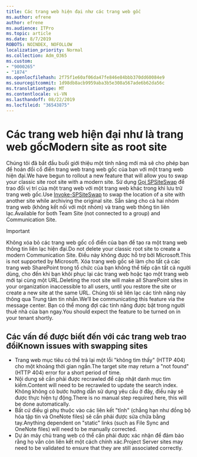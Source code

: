```yaml
---
title: Các trang web hiện đại như các trang web gốc
ms.author: efrene
author: efrene
ms.audience: ITPro
ms.topic: article
ms.date: 8/7/2019
ROBOTS: NOINDEX, NOFOLLOW
localization_priority: Normal
ms.collection: Adm_O365
ms.custom:
- "9000265"
- "1874"
ms.openlocfilehash: 2f75f1e60af06da47fe846e84bbb370dd60084e9
ms.sourcegitcommit: 1d98db8acb9959aba3b5e308a567ade6b62da56c
ms.translationtype: MT
ms.contentlocale: vi-VN
ms.lasthandoff: 08/22/2019
ms.locfileid: "36543875"
---
```

# <a name="modern-site-as-root-site"></a><span data-ttu-id="7c4d9-102">Các trang web hiện đại như là trang web gốc</span><span class="sxs-lookup"><span data-stu-id="7c4d9-102">Modern site as root site</span></span>

<span data-ttu-id="7c4d9-103">Chúng tôi đã bắt đầu buổi giới thiệu một tính năng mới mà sẽ cho phép bạn để hoán đổi cổ điển trang web trang web gốc của bạn với một trang web hiện đại.</span><span class="sxs-lookup"><span data-stu-id="7c4d9-103">We have begun to rollout a new feature that will allow you to swap your classic site root site with a modern site.</span></span> <span data-ttu-id="7c4d9-104">Sử dụng [Gọi SPSiteSwap](https://docs.microsoft.com/powershell/module/sharepoint-online/invoke-spositeswap?view=sharepoint-ps) để trao đổi vị trí của một trang web với một trang web khác trong khi lưu trữ trang web gốc.</span><span class="sxs-lookup"><span data-stu-id="7c4d9-104">Use [Invoke-SPSiteSwap](https://docs.microsoft.com/powershell/module/sharepoint-online/invoke-spositeswap?view=sharepoint-ps) to swap the location of a site with another site while archiving the original site.</span></span> <span data-ttu-id="7c4d9-105">Sẵn sàng cho cả hai nhóm trang web (không kết nối với một nhóm) và trang web thông tin liên lạc.</span><span class="sxs-lookup"><span data-stu-id="7c4d9-105">Available for both Team Site (not connected to a group) and Communication Site.</span></span> 

>[!Important]
> <span data-ttu-id="7c4d9-106">Không xóa bỏ các trang web gốc cổ điển của bạn để tạo ra một trang web thông tin liên lạc hiện đại.</span><span class="sxs-lookup"><span data-stu-id="7c4d9-106">Do not delete your classic root site to create a modern Communication Site.</span></span> <span data-ttu-id="7c4d9-107">Điều này không được hỗ trợ bởi Microsoft.</span><span class="sxs-lookup"><span data-stu-id="7c4d9-107">This is not supported by Microsoft.</span></span> <span data-ttu-id="7c4d9-108">Xóa trang web gốc sẽ làm cho tất cả các trang web SharePoint trong tổ chức của bạn không thể tiếp cận tất cả người dùng, cho đến khi bạn khôi phục lại các trang web hoặc tạo một trang web mới tại cùng một URL.</span><span class="sxs-lookup"><span data-stu-id="7c4d9-108">Deleting the root site will make all SharePoint sites in your organization inaccessible to all users, until you restore the site or create a new site at the same URL.</span></span> <span data-ttu-id="7c4d9-109">Chúng tôi sẽ liên lạc các tính năng này thông qua Trung tâm tin nhắn.</span><span class="sxs-lookup"><span data-stu-id="7c4d9-109">We’ll be communicating this feature via the message center.</span></span> <span data-ttu-id="7c4d9-110">Bạn có thể mong đợi các tính năng được bật trong người thuê nhà của bạn ngay.</span><span class="sxs-lookup"><span data-stu-id="7c4d9-110">You should expect the feature to be turned on in your tenant shortly.</span></span>

## <a name="known-issues-with-swapping-sites"></a><span data-ttu-id="7c4d9-111">Các vấn đề được biết đến với các trang web trao đổi</span><span class="sxs-lookup"><span data-stu-id="7c4d9-111">Known issues with swapping sites</span></span>
- <span data-ttu-id="7c4d9-112">Trang web mục tiêu có thể trả lại một lỗi "không tìm thấy" (HTTP 404) cho một khoảng thời gian ngắn.</span><span class="sxs-lookup"><span data-stu-id="7c4d9-112">The target site may return a "not found" (HTTP 404) error for a short period of time.</span></span>
- <span data-ttu-id="7c4d9-113">Nội dung sẽ cần phải được recrawled để cập nhật danh mục tìm kiếm.</span><span class="sxs-lookup"><span data-stu-id="7c4d9-113">Content will need to be recrawled to update the search index.</span></span> <span data-ttu-id="7c4d9-114">Không không có bước hướng dẫn sử dụng yêu cầu ở đây, điều này sẽ được thực hiện tự động.</span><span class="sxs-lookup"><span data-stu-id="7c4d9-114">There is no manual step required here, this will be done automatically.</span></span>
- <span data-ttu-id="7c4d9-115">Bất cứ điều gì phụ thuộc vào các liên kết "tĩnh" (chẳng hạn như đồng bộ hóa tập tin và OneNote files) sẽ cần phải được sửa chữa bằng tay.</span><span class="sxs-lookup"><span data-stu-id="7c4d9-115">Anything dependent on "static" links (such as File Sync and OneNote files) will need to be manually corrected.</span></span>
- <span data-ttu-id="7c4d9-116">Dự án máy chủ trang web có thể cần phải được xác nhận để đảm bảo rằng họ vẫn còn liên kết một cách chính xác.</span><span class="sxs-lookup"><span data-stu-id="7c4d9-116">Project Server sites may need to be validated to ensure that they are still associated correctly.</span></span> 
